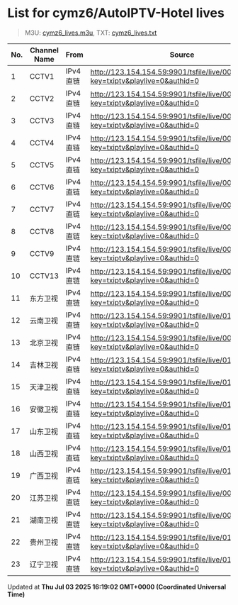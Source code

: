 # List for **cymz6/AutoIPTV-Hotel lives**

> M3U: [cymz6_lives.m3u](/cymz6_lives.m3u), TXT: [cymz6_lives.txt](/txt/cymz6_lives.txt)

| No. | Channel Name | From | Source |
| --- | ------------ | ---- | ------ |
| 1 | CCTV1 | IPv4 直链 | <http://123.154.154.59:9901/tsfile/live/0001_1.m3u8?key=txiptv&playlive=0&authid=0> |
| 2 | CCTV2 | IPv4 直链 | <http://123.154.154.59:9901/tsfile/live/0002_1.m3u8?key=txiptv&playlive=0&authid=0> |
| 3 | CCTV3 | IPv4 直链 | <http://123.154.154.59:9901/tsfile/live/0003_1.m3u8?key=txiptv&playlive=0&authid=0> |
| 4 | CCTV4 | IPv4 直链 | <http://123.154.154.59:9901/tsfile/live/0004_1.m3u8?key=txiptv&playlive=0&authid=0> |
| 5 | CCTV5 | IPv4 直链 | <http://123.154.154.59:9901/tsfile/live/0005_1.m3u8?key=txiptv&playlive=0&authid=0> |
| 6 | CCTV6 | IPv4 直链 | <http://123.154.154.59:9901/tsfile/live/0006_1.m3u8?key=txiptv&playlive=0&authid=0> |
| 7 | CCTV7 | IPv4 直链 | <http://123.154.154.59:9901/tsfile/live/0007_1.m3u8?key=txiptv&playlive=0&authid=0> |
| 8 | CCTV8 | IPv4 直链 | <http://123.154.154.59:9901/tsfile/live/0008_1.m3u8?key=txiptv&playlive=0&authid=0> |
| 9 | CCTV9 | IPv4 直链 | <http://123.154.154.59:9901/tsfile/live/0009_1.m3u8?key=txiptv&playlive=0&authid=0> |
| 10 | CCTV13 | IPv4 直链 | <http://123.154.154.59:9901/tsfile/live/0013_1.m3u8?key=txiptv&playlive=0&authid=0> |
| 11 | 东方卫视 | IPv4 直链 | <http://123.154.154.59:9901/tsfile/live/0018_1.m3u8?key=txiptv&playlive=0&authid=0> |
| 12 | 云南卫视 | IPv4 直链 | <http://123.154.154.59:9901/tsfile/live/0110_1.m3u8?key=txiptv&playlive=0&authid=0> |
| 13 | 北京卫视 | IPv4 直链 | <http://123.154.154.59:9901/tsfile/live/0016_1.m3u8?key=txiptv&playlive=0&authid=0> |
| 14 | 吉林卫视 | IPv4 直链 | <http://123.154.154.59:9901/tsfile/live/0116_2.m3u8?key=txiptv&playlive=0&authid=0> |
| 15 | 天津卫视 | IPv4 直链 | <http://123.154.154.59:9901/tsfile/live/0135_1.m3u8?key=txiptv&playlive=0&authid=0> |
| 16 | 安徽卫视 | IPv4 直链 | <http://123.154.154.59:9901/tsfile/live/0130_2.m3u8?key=txiptv&playlive=0&authid=0> |
| 17 | 山东卫视 | IPv4 直链 | <http://123.154.154.59:9901/tsfile/live/0125_1.m3u8?key=txiptv&playlive=0&authid=0> |
| 18 | 山西卫视 | IPv4 直链 | <http://123.154.154.59:9901/tsfile/live/0109_2.m3u8?key=txiptv&playlive=0&authid=0> |
| 19 | 广西卫视 | IPv4 直链 | <http://123.154.154.59:9901/tsfile/live/0112_1.m3u8?key=txiptv&playlive=0&authid=0> |
| 20 | 江苏卫视 | IPv4 直链 | <http://123.154.154.59:9901/tsfile/live/0017_1.m3u8?key=txiptv&playlive=0&authid=0> |
| 21 | 湖南卫视 | IPv4 直链 | <http://123.154.154.59:9901/tsfile/live/0019_1.m3u8?key=txiptv&playlive=0&authid=0> |
| 22 | 贵州卫视 | IPv4 直链 | <http://123.154.154.59:9901/tsfile/live/0142_1.m3u8?key=txiptv&playlive=0&authid=0> |
| 23 | 辽宁卫视 | IPv4 直链 | <http://123.154.154.59:9901/tsfile/live/0123_1.m3u8?key=txiptv&playlive=0&authid=0> |

Updated at **Thu Jul 03 2025 16:19:02 GMT+0000 (Coordinated Universal Time)**
